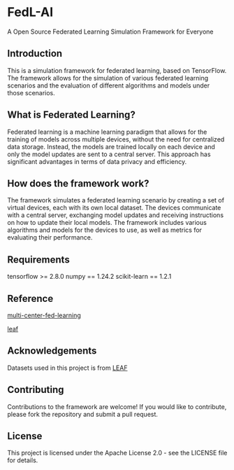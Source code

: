 # FedL-AI
A Open Source Federated Learning Simulation Framework for Everyone

## Introduction
This is a simulation framework for federated learning, based on TensorFlow. The framework allows for the simulation of various federated learning scenarios and the evaluation of different algorithms and models under those scenarios.

## What is Federated Learning?
Federated learning is a machine learning paradigm that allows for the training of models across multiple devices, without the need for centralized data storage. Instead, the models are trained locally on each device and only the model updates are sent to a central server. This approach has significant advantages in terms of data privacy and efficiency.

## How does the framework work?
The framework simulates a federated learning scenario by creating a set of virtual devices, each with its own local dataset. The devices communicate with a central server, exchanging model updates and receiving instructions on how to update their local models. The framework includes various algorithms and models for the devices to use, as well as metrics for evaluating their performance.

## Requirements
tensorflow >= 2.8.0
numpy == 1.24.2
scikit-learn == 1.2.1

## Reference
[multi-center-fed-learning](https://github.com/caifederated/multi-center-fed-learning)

[leaf](https://github.com/TalwalkarLab/leaf)


## Acknowledgements
Datasets used in this project is from [LEAF](https://leaf.cmu.edu/)

## Contributing
Contributions to the framework are welcome! If you would like to contribute, please fork the repository and submit a pull request.

## License
This project is licensed under the Apache License 2.0 - see the LICENSE file for details.